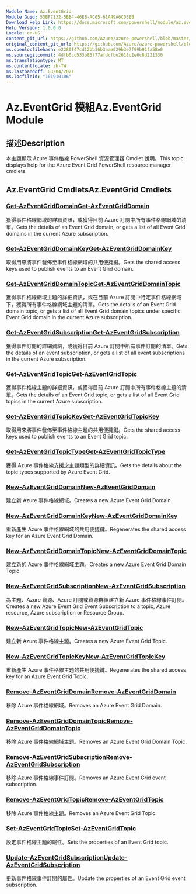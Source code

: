 ```yaml
---
Module Name: Az.EventGrid
Module Guid: 53BF7132-5BB4-46EB-AC05-61A49A6CD5EB
Download Help Link: https://docs.microsoft.com/powershell/module/az.eventgrid
Help Version: 1.0.0.0
Locale: en-US
content_git_url: https://github.com/Azure/azure-powershell/blob/master/src/EventGrid/EventGrid/help/Az.EventGrid.md
original_content_git_url: https://github.com/Azure/azure-powershell/blob/master/src/EventGrid/EventGrid/help/Az.EventGrid.md
ms.openlocfilehash: e2280f47cd12bb36b3aae029b3e7f99b91fa58e0
ms.sourcegitcommit: 4dfb0cc533b83f77afdcfbe2618c1e6c8d221330
ms.translationtype: MT
ms.contentlocale: zh-TW
ms.lasthandoff: 03/04/2021
ms.locfileid: "101910106"
---
```

# <span data-ttu-id="c20ba-101">Az.EventGrid 模組</span><span class="sxs-lookup"><span data-stu-id="c20ba-101">Az.EventGrid Module</span></span>
## <span data-ttu-id="c20ba-102">描述</span><span class="sxs-lookup"><span data-stu-id="c20ba-102">Description</span></span>
<span data-ttu-id="c20ba-103">本主題顯示 Azure 事件格線 PowerShell 資源管理器 Cmdlet 說明。</span><span class="sxs-lookup"><span data-stu-id="c20ba-103">This topic displays help for the Azure Event Grid PowerShell resource manager cmdlets.</span></span>

## <span data-ttu-id="c20ba-104">Az.EventGrid Cmdlets</span><span class="sxs-lookup"><span data-stu-id="c20ba-104">Az.EventGrid Cmdlets</span></span>
### [<span data-ttu-id="c20ba-105">Get-AzEventGridDomain</span><span class="sxs-lookup"><span data-stu-id="c20ba-105">Get-AzEventGridDomain</span></span>](Get-AzEventGridDomain.md)
<span data-ttu-id="c20ba-106">獲得事件格線網域的詳細資訊，或獲得目前 Azure 訂閱中所有事件格線網域的清單。</span><span class="sxs-lookup"><span data-stu-id="c20ba-106">Gets the details of an Event Grid domain, or gets a list of all Event Grid domains in the current Azure subscription.</span></span>

### [<span data-ttu-id="c20ba-107">Get-AzEventGridDomainKey</span><span class="sxs-lookup"><span data-stu-id="c20ba-107">Get-AzEventGridDomainKey</span></span>](Get-AzEventGridDomainKey.md)
<span data-ttu-id="c20ba-108">取得用來將事件發佈至事件格線網域的共用便捷鍵。</span><span class="sxs-lookup"><span data-stu-id="c20ba-108">Gets the shared access keys used to publish events to an Event Grid domain.</span></span>

### [<span data-ttu-id="c20ba-109">Get-AzEventGridDomainTopic</span><span class="sxs-lookup"><span data-stu-id="c20ba-109">Get-AzEventGridDomainTopic</span></span>](Get-AzEventGridDomainTopic.md)
<span data-ttu-id="c20ba-110">獲得事件格線網域主題的詳細資訊，或在目前 Azure 訂閱中特定事件格線網域下，獲得所有事件格線網域主題的清單。</span><span class="sxs-lookup"><span data-stu-id="c20ba-110">Gets the details of an Event Grid domain topic, or gets a list of all Event Grid domain topics under specific Event Grid domain in the current Azure subscription.</span></span>

### [<span data-ttu-id="c20ba-111">Get-AzEventGridSubscription</span><span class="sxs-lookup"><span data-stu-id="c20ba-111">Get-AzEventGridSubscription</span></span>](Get-AzEventGridSubscription.md)
<span data-ttu-id="c20ba-112">獲得事件訂閱的詳細資訊，或獲得目前 Azure 訂閱中所有事件訂閱的清單。</span><span class="sxs-lookup"><span data-stu-id="c20ba-112">Gets the details of an event subscription, or gets a list of all event subscriptions in the current Azure subscription.</span></span>

### [<span data-ttu-id="c20ba-113">Get-AzEventGridTopic</span><span class="sxs-lookup"><span data-stu-id="c20ba-113">Get-AzEventGridTopic</span></span>](Get-AzEventGridTopic.md)
<span data-ttu-id="c20ba-114">獲得事件格線主題的詳細資訊，或獲得目前 Azure 訂閱中所有事件格線主題的清單。</span><span class="sxs-lookup"><span data-stu-id="c20ba-114">Gets the details of an Event Grid topic, or gets a list of all Event Grid topics in the current Azure subscription.</span></span>

### [<span data-ttu-id="c20ba-115">Get-AzEventGridTopicKey</span><span class="sxs-lookup"><span data-stu-id="c20ba-115">Get-AzEventGridTopicKey</span></span>](Get-AzEventGridTopicKey.md)
<span data-ttu-id="c20ba-116">取得用來將事件發佈至事件格線主題的共用便捷鍵。</span><span class="sxs-lookup"><span data-stu-id="c20ba-116">Gets the shared access keys used to publish events to an Event Grid topic.</span></span>

### [<span data-ttu-id="c20ba-117">Get-AzEventGridTopicType</span><span class="sxs-lookup"><span data-stu-id="c20ba-117">Get-AzEventGridTopicType</span></span>](Get-AzEventGridTopicType.md)
<span data-ttu-id="c20ba-118">獲得 Azure 事件格線支援之主題類型的詳細資訊。</span><span class="sxs-lookup"><span data-stu-id="c20ba-118">Gets the details about the topic types supported by Azure Event Grid.</span></span>

### [<span data-ttu-id="c20ba-119">New-AzEventGridDomain</span><span class="sxs-lookup"><span data-stu-id="c20ba-119">New-AzEventGridDomain</span></span>](New-AzEventGridDomain.md)
<span data-ttu-id="c20ba-120">建立新 Azure 事件格線網域。</span><span class="sxs-lookup"><span data-stu-id="c20ba-120">Creates a new Azure Event Grid Domain.</span></span>

### [<span data-ttu-id="c20ba-121">New-AzEventGridDomainKey</span><span class="sxs-lookup"><span data-stu-id="c20ba-121">New-AzEventGridDomainKey</span></span>](New-AzEventGridDomainKey.md)
<span data-ttu-id="c20ba-122">重新產生 Azure 事件格線網域的共用便捷鍵。</span><span class="sxs-lookup"><span data-stu-id="c20ba-122">Regenerates the shared access key for an Azure Event Grid Domain.</span></span>

### [<span data-ttu-id="c20ba-123">New-AzEventGridDomainTopic</span><span class="sxs-lookup"><span data-stu-id="c20ba-123">New-AzEventGridDomainTopic</span></span>](New-AzEventGridDomainTopic.md)
<span data-ttu-id="c20ba-124">建立新的 Azure 事件格線網域主題。</span><span class="sxs-lookup"><span data-stu-id="c20ba-124">Creates a new Azure Event Grid Domain Topic.</span></span>

### [<span data-ttu-id="c20ba-125">New-AzEventGridSubscription</span><span class="sxs-lookup"><span data-stu-id="c20ba-125">New-AzEventGridSubscription</span></span>](New-AzEventGridSubscription.md)
<span data-ttu-id="c20ba-126">為主題、Azure 資源、Azure 訂閱或資源群組建立新 Azure 事件格線事件訂閱。</span><span class="sxs-lookup"><span data-stu-id="c20ba-126">Creates a new Azure Event Grid Event Subscription to a topic, Azure resource, Azure subscription or Resource Group.</span></span>

### [<span data-ttu-id="c20ba-127">New-AzEventGridTopic</span><span class="sxs-lookup"><span data-stu-id="c20ba-127">New-AzEventGridTopic</span></span>](New-AzEventGridTopic.md)
<span data-ttu-id="c20ba-128">建立新 Azure 事件格線主題。</span><span class="sxs-lookup"><span data-stu-id="c20ba-128">Creates a new Azure Event Grid Topic.</span></span>

### [<span data-ttu-id="c20ba-129">New-AzEventGridTopicKey</span><span class="sxs-lookup"><span data-stu-id="c20ba-129">New-AzEventGridTopicKey</span></span>](New-AzEventGridTopicKey.md)
<span data-ttu-id="c20ba-130">重新產生 Azure 事件格線主題的共用便捷鍵。</span><span class="sxs-lookup"><span data-stu-id="c20ba-130">Regenerates the shared access key for an Azure Event Grid Topic.</span></span>

### [<span data-ttu-id="c20ba-131">Remove-AzEventGridDomain</span><span class="sxs-lookup"><span data-stu-id="c20ba-131">Remove-AzEventGridDomain</span></span>](Remove-AzEventGridDomain.md)
<span data-ttu-id="c20ba-132">移除 Azure 事件格線網域。</span><span class="sxs-lookup"><span data-stu-id="c20ba-132">Removes an Azure Event Grid Domain.</span></span>

### [<span data-ttu-id="c20ba-133">Remove-AzEventGridDomainTopic</span><span class="sxs-lookup"><span data-stu-id="c20ba-133">Remove-AzEventGridDomainTopic</span></span>](Remove-AzEventGridDomainTopic.md)
<span data-ttu-id="c20ba-134">移除 Azure 事件格線網域主題。</span><span class="sxs-lookup"><span data-stu-id="c20ba-134">Removes an Azure Event Grid Domain Topic.</span></span>

### [<span data-ttu-id="c20ba-135">Remove-AzEventGridSubscription</span><span class="sxs-lookup"><span data-stu-id="c20ba-135">Remove-AzEventGridSubscription</span></span>](Remove-AzEventGridSubscription.md)
<span data-ttu-id="c20ba-136">移除 Azure 事件格線事件訂閱。</span><span class="sxs-lookup"><span data-stu-id="c20ba-136">Removes an Azure Event Grid event subscription.</span></span>

### [<span data-ttu-id="c20ba-137">Remove-AzEventGridTopic</span><span class="sxs-lookup"><span data-stu-id="c20ba-137">Remove-AzEventGridTopic</span></span>](Remove-AzEventGridTopic.md)
<span data-ttu-id="c20ba-138">移除 Azure 事件格線主題。</span><span class="sxs-lookup"><span data-stu-id="c20ba-138">Removes an Azure Event Grid Topic.</span></span>

### [<span data-ttu-id="c20ba-139">Set-AzEventGridTopic</span><span class="sxs-lookup"><span data-stu-id="c20ba-139">Set-AzEventGridTopic</span></span>](Set-AzEventGridTopic.md)
<span data-ttu-id="c20ba-140">設定事件格線主題的屬性。</span><span class="sxs-lookup"><span data-stu-id="c20ba-140">Sets the properties of an Event Grid topic.</span></span>

### [<span data-ttu-id="c20ba-141">Update-AzEventGridSubscription</span><span class="sxs-lookup"><span data-stu-id="c20ba-141">Update-AzEventGridSubscription</span></span>](Update-AzEventGridSubscription.md)
<span data-ttu-id="c20ba-142">更新事件格線事件訂閱的屬性。</span><span class="sxs-lookup"><span data-stu-id="c20ba-142">Update the properties of an Event Grid event subscription.</span></span>

